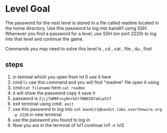 # Level Goal
The password for the next level is stored in a file called readme located in the home directory. Use this password to log into bandit1 using SSH. Whenever you find a password for a level, use SSH (on port 2220) to log into that level and continue the game.

Commands you may need to solve this level
ls , cd , cat , file , du , find


## steps
1. in teminal which you open from lvl 0 use it here
2. cmd:```ls``` use this command and you will find "readme" file open it using 
3. cmd:```cat filename``` here ```cat readme```
4. it will show the password copy it save it 
5. password is ```ZjLjTmM6FvvyRnrb2rfNWOZOTa6ip5If```
6. exit terminal using cmd:``` exit```
7. use this password to log into ```ssh bandit1@bandit.labs.overthewire.org -p 2220``` in new terminal
8. use the password you found to log in
9. Now you are in the terminal of lvl1 continue lvl1 -> lvl2